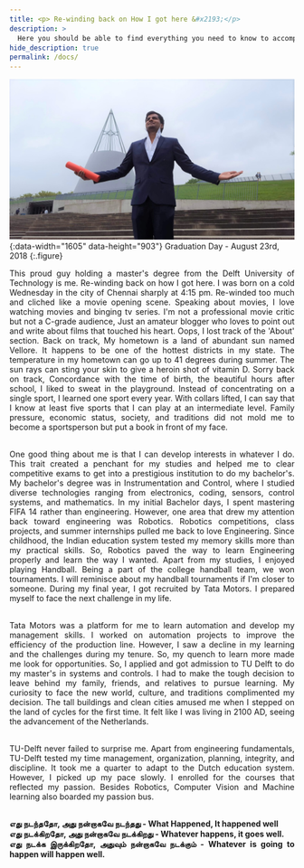 ```yaml
---
title: <p> Re-winding back on How I got here &#x2193;</p>
description: >
  Here you should be able to find everything you need to know to accomplish the most common tasks when blogging with Hydejack.
hide_description: true
permalink: /docs/
---
```


![Math Screenshot](/assets/img/blog/user.jpg){:data-width="1605" data-height="903"}
Graduation Day - August 23rd, 2018
{:.figure} 

<div style="text-align: justify">
This proud guy holding a master's degree from the Delft University of Technology is me. Re-winding back on how I got here. I was born on a cold Wednesday in the city of Chennai sharply at 4:15 pm. Re-winded too much and cliched like a movie opening scene. Speaking about movies, I love watching movies and binging tv series. I'm not a professional movie critic but not a C-grade audience, Just an amateur blogger who loves to point out and write about films that touched his heart. Oops, I lost track of the 'About' section. Back on track, My hometown is a land of abundant sun named Vellore. It happens to be one of the hottest districts in my state. The temperature in my hometown can go up to 41 degrees during summer. The sun rays can sting your skin to give a heroin shot of vitamin D. Sorry back on track, Concordance with the time of birth, the beautiful hours after school, I liked to sweat in the playground. Instead of concentrating on a single sport, I learned one sport every year. With collars lifted, I can say that I know at least five sports that I can play at an intermediate level. Family pressure, economic status, society, and traditions did not mold me to become a sportsperson but put a book in front of my face. <br /><br />

One good thing about me is that I can develop interests in whatever I do. This trait created a penchant for my studies and helped me to clear competitive exams to get into a prestigious institution to do my bachelor's. My bachelor's degree was in Instrumentation and Control, where I studied diverse technologies ranging from electronics, coding, sensors, control systems, and mathematics. In my initial Bachelor days, I spent mastering FIFA 14 rather than engineering. However, one area that drew my attention back toward engineering was Robotics. Robotics competitions, class projects, and summer internships pulled me back to love Engineering. Since childhood, the Indian education system tested my memory skills more than my practical skills. So, Robotics paved the way to learn Engineering properly and learn the way I wanted. Apart from my studies, I enjoyed playing Handball. Being a part of the college handball team, we won tournaments. I will reminisce about my handball tournaments if I'm closer to someone. During my final year, I got recruited by Tata Motors. I  prepared myself to face the next challenge in my life.<br /><br />

Tata Motors was a platform for me to learn automation and develop my management skills. I worked on automation projects to improve the efficiency of the production line. However, I saw a decline in my learning and the challenges during my tenure. So, my quench to learn more made me look for opportunities. So, I applied and got admission to TU Delft to do my master's in systems and controls. I had to make the tough decision to leave behind my family, friends, and relatives to pursue learning. My curiosity to face the new world, culture, and traditions complimented my decision. The tall buildings and clean cities amused me when I stepped on the land of cycles for the first time. It felt like I was living in 2100 AD, seeing the advancement of the Netherlands.<br /><br />

TU-Delft never failed to surprise me. Apart from engineering fundamentals, TU-Delft tested my time management, organization, planning, integrity, and discipline. It took me a quarter to adapt to the Dutch education system. However, I picked up my pace slowly. I enrolled for the courses that reflected my passion. Besides Robotics, Computer Vision and Machine learning also boarded my passion bus. <br /><br />

<b>எது நடந்ததோ, அது நன்றாகவே நடந்தது - What Happened, It happened well</b><br />
<b>எது நடக்கிறதோ, அது நன்றாகவே நடக்கிறது - Whatever happens, it goes well.</b><br />
<b>எது நடக்க இருக்கிறதோ, அதுவும் நன்றாகவே நடக்கும் - Whatever is going to happen will happen well.</b><br />
</div>

<!---

<h3><b>எது நடந்ததோ, அது நன்றாகவே நடந்தது - What Happened, It happened well</b></h3>

* [School Days]{:.heading.flip-title} --- Shrishti Vidyasharam 
* [Bachelor Days]{:.heading.flip-title} --- National Institue of Technology Trichy
* [First Work]{:.heading.flip-title} --- Tata Motors Limited 
* [Master Days]{:.heading.flip-title} --- Delft University of Technology
{:.related-posts.faded}

<h3><b>எது நடக்கிறதோ, அது நன்றாகவே நடக்கிறது - Whatever happens, it goes well.</b></h3>

* [Marriage]{:.heading.flip-title} ---  My Love
{:.related-posts.faded}


<h3><b>எது நடக்க இருக்கிறதோ, அதுவும் நன்றாகவே நடக்கும் - Whatever is going to happen will happen well.</b></h3>


[school days]: school_days.md
[Bachelor Days]: college.md
[First Work]: work.md
[Master Days]: netherlands.md
[Marriage]: Marriage.md
-->
